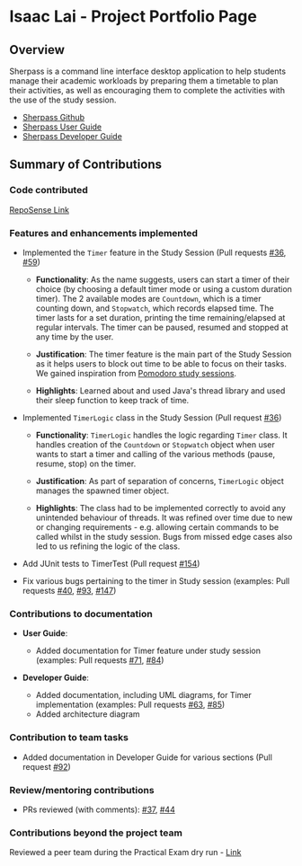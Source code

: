 # Isaac Lai - Project Portfolio Page

## Overview

Sherpass is a command line interface desktop application to help students manage their academic workloads
by preparing them a timetable to plan their activities, as well as encouraging them to
complete the activities with the use of the study session.

- [Sherpass Github](https://github.com/AY2122S2-CS2113T-T09-1/tp)
- [Sherpass User Guide](https://ay2122s2-cs2113t-t09-1.github.io/tp/UserGuide.html)
- [Sherpass Developer Guide](https://ay2122s2-cs2113t-t09-1.github.io/tp/DeveloperGuide.html)

## Summary of Contributions

### Code contributed

[RepoSense Link](https://nus-cs2113-ay2122s2.github.io/tp-dashboard/?search=laiisaac&breakdown=true)

### Features and enhancements implemented

- Implemented the `Timer` feature in the Study Session (Pull requests 
[#36](https://github.com/AY2122S2-CS2113T-T09-1/tp/pull/36),
  [#59](https://github.com/AY2122S2-CS2113T-T09-1/tp/pull/59))

    - **Functionality**: As the name suggests, users can start a timer of their choice (by choosing a default timer mode
  or using a custom duration timer). The 2 available modes are `Countdown`, which is a timer counting down, and
  `Stopwatch`, which records elapsed time. The timer lasts for a set duration, printing the time remaining/elapsed at 
  regular intervals. The timer can be paused, resumed and stopped at any time by the user.
  
    - **Justification**: The timer feature is the main part of the Study Session as it helps users to block out time to 
  be able to focus on their tasks. We gained inspiration from 
  [Pomodoro study sessions](https://examstudyexpert.com/pomodoro-study-method/).
  
    - **Highlights**: Learned about and used Java's thread library and used their sleep function to keep track of time.
  

- Implemented `TimerLogic` class in the Study Session (Pull request 
[#36](https://github.com/AY2122S2-CS2113T-T09-1/tp/pull/36))

  - **Functionality**: `TimerLogic` handles the logic regarding `Timer` class. It handles creation of the `Countdown`
  or `Stopwatch` object when user wants to start a timer and calling of the various methods (pause, resume, stop) on the
  timer.
  
  - **Justification**: As part of separation of concerns, `TimerLogic` object manages the spawned timer object.

  - **Highlights**: The class had to be implemented correctly to avoid any unintended behaviour of threads. It
  was refined over time due to new or changing requirements - e.g. allowing certain commands to be called whilst
  in the study session. Bugs from missed edge cases also led to us refining the logic of the class.
  
- Add JUnit tests to TimerTest (Pull request
  [#154](https://github.com/AY2122S2-CS2113T-T09-1/tp/pull/154))
- Fix various bugs pertaining to the timer in Study session (examples: Pull requests
  [#40](https://github.com/AY2122S2-CS2113T-T09-1/tp/pull/40),
  [#93](https://github.com/AY2122S2-CS2113T-T09-1/tp/pull/93),
  [#147](https://github.com/AY2122S2-CS2113T-T09-1/tp/pull/147))

### Contributions to documentation

- **User Guide**:

  - Added documentation for Timer feature under study session (examples: Pull requests 
  [#71](https://github.com/AY2122S2-CS2113T-T09-1/tp/pull/71),
  [#84](https://github.com/AY2122S2-CS2113T-T09-1/tp/pull/84))


- **Developer Guide**:

  - Added documentation, including UML diagrams, for Timer implementation (examples: Pull requests 
  [#63](https://github.com/AY2122S2-CS2113T-T09-1/tp/pull/63),
  [#85](https://github.com/AY2122S2-CS2113T-T09-1/tp/pull/85))
  - Added architecture diagram

### Contribution to team tasks

- Added documentation in Developer Guide for various sections (Pull request
  [#92](https://github.com/AY2122S2-CS2113T-T09-1/tp/pull/92))

### Review/mentoring contributions

- PRs reviewed (with comments): [#37](https://github.com/AY2122S2-CS2113T-T09-1/tp/pull/37),
[#44](https://github.com/AY2122S2-CS2113T-T09-1/tp/pull/44)

### Contributions beyond the project team

Reviewed a peer team during the Practical Exam dry run - [Link](https://github.com/laiisaac/ped/issues)
